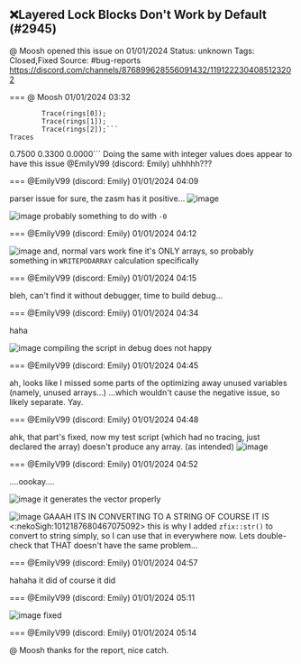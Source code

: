 ## ❌Layered Lock Blocks Don't Work by Default (#2945)
@ Moosh opened this issue on 01/01/2024
Status: unknown
Tags: Closed,Fixed
Source: #bug-reports https://discord.com/channels/876899628556091432/1191222304085123202


=== @ Moosh 01/01/2024 03:32

```        float rings[3] = {-0.75, -0.33, 0};
        Trace(rings[0]);
        Trace(rings[1]);
        Trace(rings[2]);```
Traces
```
0.7500
0.3300
0.0000```
Doing the same with integer values does appear to have this issue
@EmilyV99 (discord: Emily) uhhhhh???

=== @EmilyV99 (discord: Emily) 01/01/2024 04:09

parser issue for sure, the zasm has it positive...
![image](https://cdn.discordapp.com/attachments/1191222304085123202/1191231799288922244/image.png?ex=65e54990&is=65d2d490&hm=fd5adc9e130e73159ba4bccb130c09581e90d766071a1b4a22382bc2d6f3fc66&)

![image](https://cdn.discordapp.com/attachments/1191222304085123202/1191231947226239064/image.png?ex=65e549b4&is=65d2d4b4&hm=24c2f63520e00ba007638cdde45b58e0b3f2b691aae36f0f4c928dd9af16967c&)
probably something to do with `-0`

=== @EmilyV99 (discord: Emily) 01/01/2024 04:12


![image](https://cdn.discordapp.com/attachments/1191222304085123202/1191232565202399323/image.png?ex=65e54a47&is=65d2d547&hm=3c6793339e1fba75d93be37fbe02ffe9d2b1c695a0b819c6c0b918622edfed55&)
and, normal vars work fine
it's ONLY arrays, so probably something in `WRITEPODARRAY` calculation specifically

=== @EmilyV99 (discord: Emily) 01/01/2024 04:15

bleh, can't find it without debugger, time to build debug...

=== @EmilyV99 (discord: Emily) 01/01/2024 04:34

haha

![image](https://cdn.discordapp.com/attachments/1191222304085123202/1191237984280911993/image.png?ex=65e54f53&is=65d2da53&hm=faac1f2638e56a1bd859178475831ca9aa66ca23bfd8e29df069a990973890f8&)
compiling the script in debug does not happy

=== @EmilyV99 (discord: Emily) 01/01/2024 04:45

ah, looks like I missed some parts of the optimizing away unused variables (namely, unused arrays...)
...which wouldn't cause the negative issue, so likely separate. Yay.

=== @EmilyV99 (discord: Emily) 01/01/2024 04:48

ahk, that part's fixed, now my test script (which had no tracing, just declared the array) doesn't produce any array. (as intended)
![image](https://cdn.discordapp.com/attachments/1191222304085123202/1191241495769006100/image.png?ex=65e55298&is=65d2dd98&hm=93400ca9910031d6037bee0b0b7d42c4213ab40c8db9c2b759559f9016f0dcb2&)

=== @EmilyV99 (discord: Emily) 01/01/2024 04:52

....oookay....

![image](https://cdn.discordapp.com/attachments/1191222304085123202/1191242600531886191/image.png?ex=65e553a0&is=65d2dea0&hm=ed573bf9d61df795860d2510185872e7c348543cc24d808f6a660c1dc78bf54c&)
it generates the vector properly

![image](https://cdn.discordapp.com/attachments/1191222304085123202/1191242748490166342/image.png?ex=65e553c3&is=65d2dec3&hm=56c289f2547972acca2427e5734d8056de623d739251dcfce808b6bf153989a4&)
GAAAH ITS IN CONVERTING TO A STRING
OF COURSE IT IS
<:nekoSigh:1012187680467075092> this is why I added `zfix::str()` to convert to string simply, so I can use that in everywhere now. Lets double-check that THAT doesn't have the same problem...

=== @EmilyV99 (discord: Emily) 01/01/2024 04:57

hahaha it did
of course it did

=== @EmilyV99 (discord: Emily) 01/01/2024 05:11


![image](https://cdn.discordapp.com/attachments/1191222304085123202/1191247233409097778/image.png?ex=65e557f0&is=65d2e2f0&hm=e86386c74668d2c837377a6b8a869466885069a00f4b5aa1d951138d9e806262&)
fixed

=== @EmilyV99 (discord: Emily) 01/01/2024 05:14

@ Moosh thanks for the report, nice catch.
